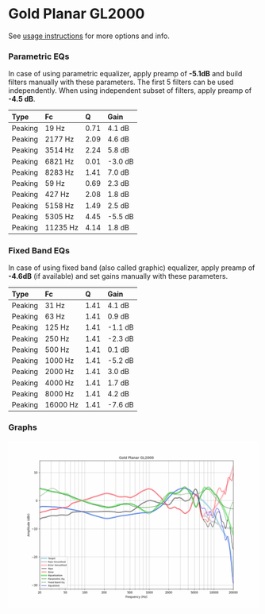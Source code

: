 # Gold Planar GL2000
See [usage instructions](https://github.com/jaakkopasanen/AutoEq#usage) for more options and info.

### Parametric EQs
In case of using parametric equalizer, apply preamp of **-5.1dB** and build filters manually
with these parameters. The first 5 filters can be used independently.
When using independent subset of filters, apply preamp of **-4.5 dB**.

| Type    | Fc       |    Q | Gain    |
|:--------|:---------|:-----|:--------|
| Peaking | 19 Hz    | 0.71 | 4.1 dB  |
| Peaking | 2177 Hz  | 2.09 | 4.6 dB  |
| Peaking | 3514 Hz  | 2.24 | 5.8 dB  |
| Peaking | 6821 Hz  | 0.01 | -3.0 dB |
| Peaking | 8283 Hz  | 1.41 | 7.0 dB  |
| Peaking | 59 Hz    | 0.69 | 2.3 dB  |
| Peaking | 427 Hz   | 2.08 | 1.8 dB  |
| Peaking | 5158 Hz  | 1.49 | 2.5 dB  |
| Peaking | 5305 Hz  | 4.45 | -5.5 dB |
| Peaking | 11235 Hz | 4.14 | 1.8 dB  |

### Fixed Band EQs
In case of using fixed band (also called graphic) equalizer, apply preamp of **-4.6dB**
(if available) and set gains manually with these parameters.

| Type    | Fc       |    Q | Gain    |
|:--------|:---------|:-----|:--------|
| Peaking | 31 Hz    | 1.41 | 4.1 dB  |
| Peaking | 63 Hz    | 1.41 | 0.9 dB  |
| Peaking | 125 Hz   | 1.41 | -1.1 dB |
| Peaking | 250 Hz   | 1.41 | -2.3 dB |
| Peaking | 500 Hz   | 1.41 | 0.1 dB  |
| Peaking | 1000 Hz  | 1.41 | -5.2 dB |
| Peaking | 2000 Hz  | 1.41 | 3.0 dB  |
| Peaking | 4000 Hz  | 1.41 | 1.7 dB  |
| Peaking | 8000 Hz  | 1.41 | 4.2 dB  |
| Peaking | 16000 Hz | 1.41 | -7.6 dB |

### Graphs
![](./Gold%20Planar%20GL2000.png)